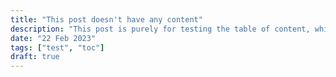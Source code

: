 ```yaml
---
title: "This post doesn't have any content"
description: "This post is purely for testing the table of content, which should not be rendered"
date: "22 Feb 2023"
tags: ["test", "toc"]
draft: true
---
```

